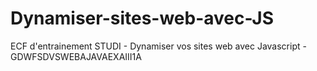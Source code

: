 # Dynamiser-sites-web-avec-JS
ECF d'entrainement STUDI - Dynamiser vos sites web avec Javascript - GDWFSDVSWEBAJAVAEXAIII1A

